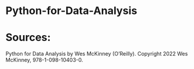 # Python-for-Data-Analysis

# Sources:
Python for Data Analysis by Wes McKinney (O’Reilly). Copyright 2022 Wes McKinney, 978-1-098-10403-0.
